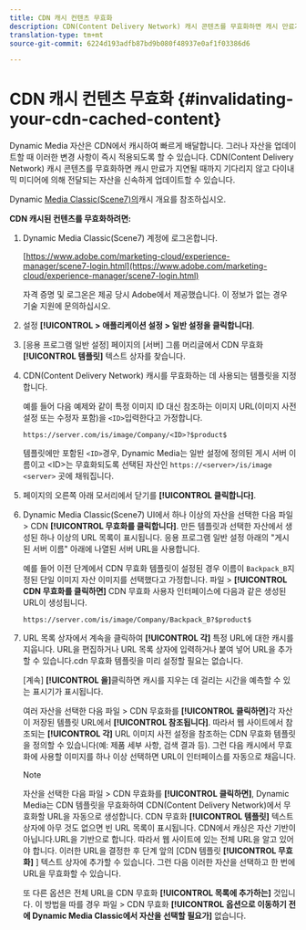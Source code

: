 ```yaml
---
title: CDN 캐시 컨텐츠 무효화
description: CDN(Content Delivery Network) 캐시 콘텐츠를 무효화하면 캐시 만료가 지연될 때까지 기다리지 않고 다이내믹 미디어에 의해 전달되는 자산을 신속하게 업데이트할 수 있습니다.
translation-type: tm+mt
source-git-commit: 6224d193adfb87bd9b080f48937e0af1f03386d6

---
```



# CDN 캐시 컨텐츠 무효화 {#invalidating-your-cdn-cached-content}

Dynamic Media 자산은 CDN에서 캐시하여 빠르게 배달합니다. 그러나 자산을 업데이트할 때 이러한 변경 사항이 즉시 적용되도록 할 수 있습니다. CDN(Content Delivery Network) 캐시 콘텐츠를 무효화하면 캐시 만료가 지연될 때까지 기다리지 않고 다이내믹 미디어에 의해 전달되는 자산을 신속하게 업데이트할 수 있습니다.

Dynamic [Media Classic(Scene7)의](https://helpx.adobe.com/experience-manager/scene7/kb/base/caching-questions/scene7-caching-overview.html)캐시 개요를 참조하십시오.

**CDN 캐시된 컨텐츠를 무효화하려면:**

1. Dynamic Media Classic(Scene7) 계정에 로그온합니다.

   [https://www.adobe.com/marketing-cloud/experience-manager/scene7-login.html](https://www.adobe.com/marketing-cloud/experience-manager/scene7-login.html)

   자격 증명 및 로그온은 제공 당시 Adobe에서 제공했습니다. 이 정보가 없는 경우 기술 지원에 문의하십시오.

1. 설정 **[!UICONTROL > 애플리케이션 설정 > 일반 설정을 클릭합니다]**.
1. [응용 프로그램 일반 설정] 페이지의 [서버] 그룹 머리글에서 CDN 무효화 **[!UICONTROL 템플릿]** 텍스트 상자를 찾습니다.

1. CDN(Content Delivery Network) 캐시를 무효화하는 데 사용되는 템플릿을 지정합니다.

   예를 들어 다음 예제와 같이 특정 이미지 ID 대신 참조하는 이미지 URL(이미지 사전 설정 또는 수정자 포함)을 `<ID>`입력한다고 가정합니다.

   `https://server.com/is/image/Company/<ID>?$product$`

   템플릿에만 포함된 `<ID>`경우, Dynamic Media는 일반 설정에 정의된 게시 서버 이름이고 &lt;ID>는 무효화되도록 선택된 자산인 `https://<server>/is/image` `<server>` 곳에 채워집니다.

1. 페이지의 오른쪽 아래 모서리에서 닫기를 **[!UICONTROL 클릭합니다]**.
1. Dynamic Media Classic(Scene7) UI에서 하나 이상의 자산을 선택한 다음 파일 > CDN **[!UICONTROL 무효화를 클릭합니다]**. 만든 템플릿과 선택한 자산에서 생성된 하나 이상의 URL 목록이 표시됩니다. 응용 프로그램 일반 설정 아래의 &quot;게시된 서버 이름&quot; 아래에 나열된 서버 URL을 사용합니다.

   예를 들어 이전 단계에서 CDN 무효화 템플릿이 설정된 경우 이름이 `Backpack_B`지정된 단일 이미지 자산 이미지를 선택했다고 가정합니다. 파일 > **[!UICONTROL CDN 무효화를 클릭하면]** CDN 무효화 사용자 인터페이스에 다음과 같은 생성된 URL이 생성됩니다.

   `https://server.com/is/image/Company/Backpack_B?$product$`

1. URL 목록 상자에서 계속을 클릭하여 **[!UICONTROL 각]** 특정 URL에 대한 캐시를 지웁니다. URL을 편집하거나 URL 목록 상자에 입력하거나 붙여 넣어 URL을 추가할 수 있습니다.cdn 무효화 템플릿을 미리 설정할 필요는 없습니다.

   [계속] **[!UICONTROL 을]**&#x200B;클릭하면 캐시를 지우는 데 걸리는 시간을 예측할 수 있는 표시기가 표시됩니다.

   여러 자산을 선택한 다음 파일 > CDN 무효화를 **[!UICONTROL 클릭하면]**&#x200B;각 자산이 저장된 템플릿 URL에서 **[!UICONTROL 참조됩니다]**. 따라서 웹 사이트에서 참조되는 **[!UICONTROL 각]** URL 이미지 사전 설정을 참조하는 CDN 무효화 템플릿을 정의할 수 있습니다(예: 제품 세부 사항, 검색 결과 등). 그런 다음 캐시에서 무효화에 사용할 이미지를 하나 이상 선택하면 URL이 인터페이스를 자동으로 채웁니다.

   >[!NOTE]
   >
   >자산을 선택한 다음 파일 > CDN 무효화를 **[!UICONTROL 클릭하면]**, Dynamic Media는 CDN 템플릿을 무효화하여 CDN(Content Delivery Network)에서 무효화할 URL을 자동으로 생성합니다. CDN 무효화 **[!UICONTROL 템플릿]** 텍스트 상자에 아무 것도 없으면 빈 URL 목록이 표시됩니다. CDN에서 캐싱은 자산 기반이 아닙니다.URL을 기반으로 합니다. 따라서 웹 사이트에 있는 전체 URL을 알고 있어야 합니다. 이러한 URL을 결정한 후 단계 앞의 [CDN 템플릿 **[!UICONTROL 무효화]** ] 텍스트 상자에 추가할 수 있습니다. 그런 다음 이러한 자산을 선택하고 한 번에 URL을 무효화할 수 있습니다.
   >
   >또 다른 옵션은 전체 URL을 CDN 무효화 **[!UICONTROL 목록에 추가하는]** 것입니다. 이 방법을 따를 경우 파일 > CDN 무효화 **[!UICONTROL 옵션으로 이동하기 전에 Dynamic Media Classic에서 자산을 선택할 필요가]** 없습니다.

